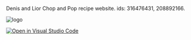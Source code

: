 
Denis and Lior Chop and Pop recipe website.
ids: 316476431, 208892166.

![logo](https://github.com/Web-Development-Environments-2023/assignment3_3-316476431_208892166/assets/55393990/3b9d8eb7-1508-4d4b-96af-16eed52d588b)

[![Open in Visual Studio Code](https://classroom.github.com/assets/open-in-vscode-718a45dd9cf7e7f842a935f5ebbe5719a5e09af4491e668f4dbf3b35d5cca122.svg)](https://classroom.github.com/online_ide?assignment_repo_id=11328253&assignment_repo_type=AssignmentRepo)
